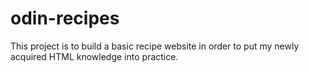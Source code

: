 # odin-recipes
This project is to build a basic recipe website in order to put my newly acquired HTML knowledge into practice.